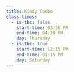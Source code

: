 ```yaml
---
title: Kindy Combo
class-times:
  - is-tbc: false
    start-time: 03:30 PM
    end-time: 04:30 PM
    day: Thursday
  - is-tbc: true
    start-time: 12:15 PM
    end-time: 01:15 PM
    day: Saturday
---
```

